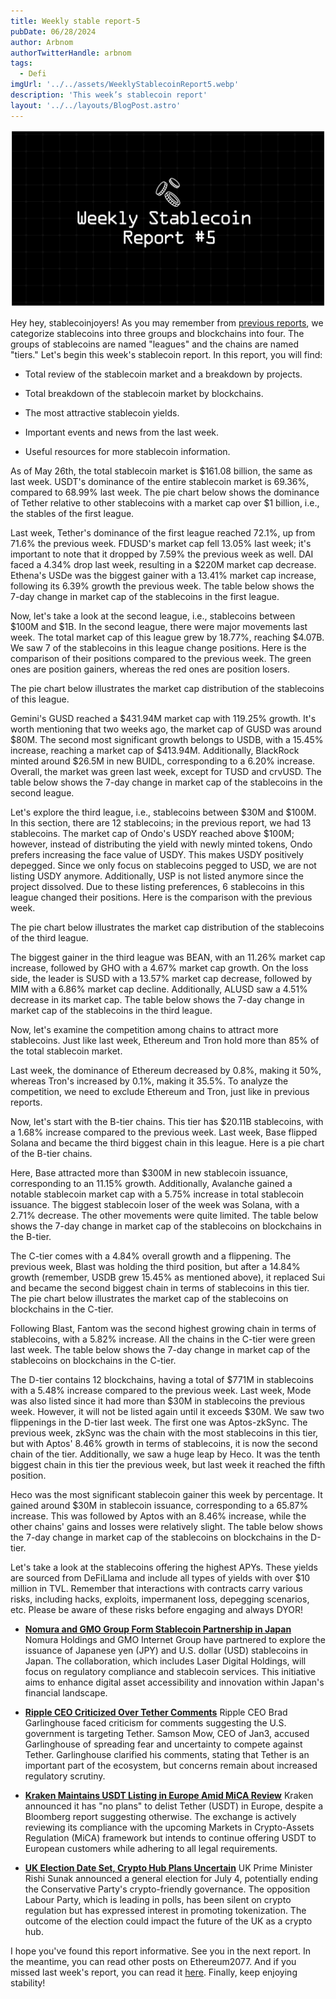 ```yaml
---
title: Weekly stable report-5
pubDate: 06/28/2024
author: Arbnom
authorTwitterHandle: arbnom
tags:
  - Defi
imgUrl: '../../assets/WeeklyStablecoinReport5.webp'
description: 'This week’s stablecoin report'
layout: '../../layouts/BlogPost.astro'
---
```

![image](../../assets/WeeklyStablecoinReport5.webp)

Hey hey, stablecoinjoyers! As you may remember from [previous reports](https://ethereum2077.substack.com/s/stablecoin-reports), we categorize stablecoins into three groups and blockchains into four. The groups of stablecoins are named "leagues" and the chains are named "tiers." Let's begin this week's stablecoin report. In this report, you will find:

* Total review of the stablecoin market and a breakdown by projects.

* Total breakdown of the stablecoin market by blockchains.

* The most attractive stablecoin yields.

* Important events and news from the last week.

* Useful resources for more stablecoin information.

As of May 26th, the total stablecoin market is $161.08 billion, the same as last week. USDT's dominance of the entire stablecoin market is 69.36%, compared to 68.99% last week. The pie chart below shows the dominance of Tether relative to other stablecoins with a market cap over $1 billion, i.e., the stables of the first league.

Last week, Tether's dominance of the first league reached 72.1%, up from 71.6% the previous week. FDUSD's market cap fell 13.05% last week; it's important to note that it dropped by 7.59% the previous week as well. DAI faced a 4.34% drop last week, resulting in a $220M market cap decrease. Ethena's USDe was the biggest gainer with a 13.41% market cap increase, following its 6.39% growth the previous week. The table below shows the 7-day change in market cap of the stablecoins in the first league.

Now, let's take a look at the second league, i.e., stablecoins between $100M and $1B. In the second league, there were major movements last week. The total market cap of this league grew by 18.77%, reaching $4.07B. We saw 7 of the stablecoins in this league change positions. Here is the comparison of their positions compared to the previous week. The green ones are position gainers, whereas the red ones are position losers.

The pie chart below illustrates the market cap distribution of the stablecoins of this league.

Gemini's GUSD reached a $431.94M market cap with 119.25% growth. It's worth mentioning that two weeks ago, the market cap of GUSD was around $80M. The second most significant growth belongs to USDB, with a 15.45% increase, reaching a market cap of $413.94M. Additionally, BlackRock minted around $26.5M in new BUIDL, corresponding to a 6.20% increase. Overall, the market was green last week, except for TUSD and crvUSD. The table below shows the 7-day change in market cap of the stablecoins in the second league.

Let's explore the third league, i.e., stablecoins between $30M and $100M. In this section, there are 12 stablecoins; in the previous report, we had 13 stablecoins. The market cap of Ondo's USDY reached above $100M; however, instead of distributing the yield with newly minted tokens, Ondo prefers increasing the face value of USDY. This makes USDY positively depegged. Since we only focus on stablecoins pegged to USD, we are not listing USDY anymore. Additionally, USP is not listed anymore since the project dissolved. Due to these listing preferences, 6 stablecoins in this league changed their positions. Here is the comparison with the previous week.

The pie chart below illustrates the market cap distribution of the stablecoins of the third league.

The biggest gainer in the third league was BEAN, with an 11.26% market cap increase, followed by GHO with a 4.67% market cap growth. On the loss side, the leader is SUSD with a 13.57% market cap decrease, followed by MIM with a 6.86% market cap decline. Additionally, ALUSD saw a 4.51% decrease in its market cap. The table below shows the 7-day change in market cap of the stablecoins in the third league.

Now, let's examine the competition among chains to attract more stablecoins. Just like last week, Ethereum and Tron hold more than 85% of the total stablecoin market.

Last week, the dominance of Ethereum decreased by 0.8%, making it 50%, whereas Tron's increased by 0.1%, making it 35.5%. To analyze the competition, we need to exclude Ethereum and Tron, just like in previous reports.

Now, let's start with the B-tier chains. This tier has $20.11B stablecoins, with a 1.68% increase compared to the previous week. Last week, Base flipped Solana and became the third biggest chain in this league. Here is a pie chart of the B-tier chains.

Here, Base attracted more than $300M in new stablecoin issuance, corresponding to an 11.15% growth. Additionally, Avalanche gained a notable stablecoin market cap with a 5.75% increase in total stablecoin issuance. The biggest stablecoin loser of the week was Solana, with a 2.71% decrease. The other movements were quite limited. The table below shows the 7-day change in market cap of the stablecoins on blockchains in the B-tier.

The C-tier comes with a 4.84% overall growth and a flippening. The previous week, Blast was holding the third position, but after a 14.84% growth (remember, USDB grew 15.45% as mentioned above), it replaced Sui and became the second biggest chain in terms of stablecoins in this tier. The pie chart below illustrates the market cap of the stablecoins on blockchains in the C-tier.

Following Blast, Fantom was the second highest growing chain in terms of stablecoins, with a 5.82% increase. All the chains in the C-tier were green last week. The table below shows the 7-day change in market cap of the stablecoins on blockchains in the C-tier.

The D-tier contains 12 blockchains, having a total of $771M in stablecoins with a 5.48% increase compared to the previous week. Last week, Mode was also listed since it had more than $30M in stablecoins the previous week. However, it will not be listed again until it exceeds $30M. We saw two flippenings in the D-tier last week. The first one was Aptos-zkSync. The previous week, zkSync was the chain with the most stablecoins in this tier, but with Aptos' 8.46% growth in terms of stablecoins, it is now the second chain of the tier. Additionally, we saw a huge leap by Heco. It was the tenth biggest chain in this tier the previous week, but last week it reached the fifth position.

Heco was the most significant stablecoin gainer this week by percentage. It gained around $30M in stablecoin issuance, corresponding to a 65.87% increase. This was followed by Aptos with an 8.46% increase, while the other chains' gains and losses were relatively slight. The table below shows the 7-day change in market cap of the stablecoins on blockchains in the D-tier.

Let's take a look at the stablecoins offering the highest APYs. These yields are sourced from DeFiLlama and include all types of yields with over $10 million in TVL. Remember that interactions with contracts carry various risks, including hacks, exploits, impermanent loss, depegging scenarios, etc. Please be aware of these risks before engaging and always DYOR!

* **[Nomura and GMO Group Form Stablecoin Partnership in Japan](https://cointelegraph.com/news/nomura-holdings-gmo-group-stablecoin-research-partnership-japan)** Nomura Holdings and GMO Internet Group have partnered to explore the issuance of Japanese yen (JPY) and U.S. dollar (USD) stablecoins in Japan. The collaboration, which includes Laser Digital Holdings, will focus on regulatory compliance and stablecoin services. This initiative aims to enhance digital asset accessibility and innovation within Japan's financial landscape.

* **[Ripple CEO Criticized Over Tether Comments](https://cointelegraph.com/news/ripple-garlinghouse-tether-samson-mow)** Ripple CEO Brad Garlinghouse faced criticism for comments suggesting the U.S. government is targeting Tether. Samson Mow, CEO of Jan3, accused Garlinghouse of spreading fear and uncertainty to compete against Tether. Garlinghouse clarified his comments, stating that Tether is an important part of the ecosystem, but concerns remain about increased regulatory scrutiny.

* **[Kraken Maintains USDT Listing in Europe Amid MiCA Review](https://cointelegraph.com/news/crypto-exchange-kraken-no-plans-delist-usdt-tether-europe)** Kraken announced it has "no plans" to delist Tether (USDT) in Europe, despite a Bloomberg report suggesting otherwise. The exchange is actively reviewing its compliance with the upcoming Markets in Crypto-Assets Regulation (MiCA) framework but intends to continue offering USDT to European customers while adhering to all legal requirements.

* **[UK Election Date Set, Crypto Hub Plans Uncertain](https://www.coindesk.com/policy/2024/05/22/uk-sets-july-4-date-for-election-likely-to-oust-conservative-party-spelling-uncertainty-for-crypto-hub-plans/)** UK Prime Minister Rishi Sunak announced a general election for July 4, potentially ending the Conservative Party's crypto-friendly governance. The opposition Labour Party, which is leading in polls, has been silent on crypto regulation but has expressed interest in promoting tokenization. The outcome of the election could impact the future of the UK as a crypto hub.

I hope you've found this report informative. See you in the next report. In the meantime, you can read other posts on Ethereum2077. And if you missed last week's report, you can read it [here](https://ethereum2077.substack.com/p/weekly-stablecoin-report-4). Finally, keep enjoying stability!
